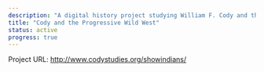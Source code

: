 ```yaml
---
description: "A digital history project studying William F. Cody and the Progressive ideals that influenced his views of Native Americans performing in his Wild West exhibitions."
title: "Cody and the Progressive Wild West"
status: active
progress: true
---
```


Project URL: <http://www.codystudies.org/showindians/>
